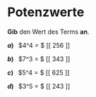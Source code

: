 <!--
version:  0.0.1

language: de

@style
input {
    text-align: center;
}
@end

formula: \carry   \textcolor{red}{\scriptsize #1}
formula: \digit   \rlap{\carry{#1}}\phantom{#2}#2
formula: \permil  \text{‰}

import: https://raw.githubusercontent.com/LiaTemplates/Tikz-Jax/main/README.md

script: https://cdn.jsdelivr.net/gh/LiaTemplates/Tikz-Jax@main/dist/index.js


tags: Potenzen, sehr leicht sehr, niedrig, Angeben

comment: Gib den Wert einer Potenz an.

author: Martin Lommatzsch

-->




# Potenzwerte


**Gib** den Wert des Terms **an**.



__$a)\;\;$__ $4^4 = $ [[  256  ]]


__$b)\;\;$__ $7^3 = $ [[  343  ]]


__$c)\;\;$__ $5^4 = $ [[  625  ]]


__$d)\;\;$__ $3^5 = $ [[  243  ]]




<br>
<br>
<br>
<br>
<br>
<br>
 